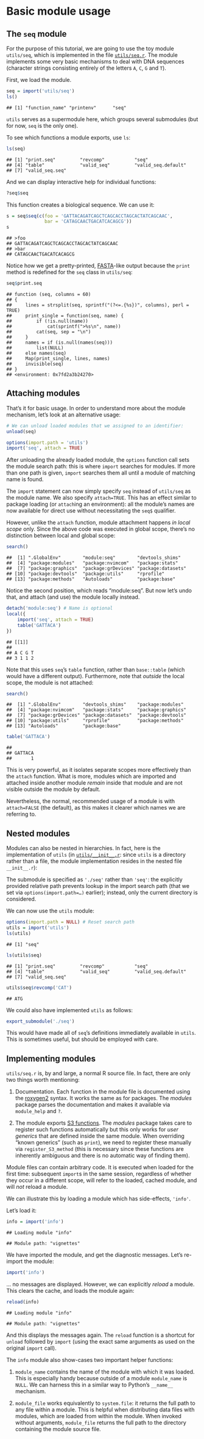 Basic module usage
==================

The `seq` module
----------------

For the purpose of this tutorial, we are going to use the toy module `utils/seq`, which is implemented in the file [`utils/seq.r`](utils/seq.r). The module implements some very basic mechanisms to deal with DNA sequences (character strings consisting entirely of the letters `A`, `C`, `G` and `T`).

First, we load the module.

``` r
seq = import('utils/seq')
ls()
```

    ## [1] "function_name" "printenv"      "seq"

`utils` serves as a supermodule here, which groups several submodules (but for now, `seq` is the only one).

To see which functions a module exports, use `ls`:

``` r
ls(seq)
```

    ## [1] "print.seq"         "revcomp"           "seq"              
    ## [4] "table"             "valid_seq"         "valid_seq.default"
    ## [7] "valid_seq.seq"

And we can display interactive help for individual functions:

``` r
?seq$seq
```

This function creates a biological sequence. We can use it:

``` r
s = seq$seq(c(foo = 'GATTACAGATCAGCTCAGCACCTAGCACTATCAGCAAC',
              bar = 'CATAGCAACTGACATCACAGCG'))
s
```

    ## >foo
    ## GATTACAGATCAGCTCAGCACCTAGCACTATCAGCAAC
    ## >bar
    ## CATAGCAACTGACATCACAGCG

Notice how we get a pretty-printed, [FASTA](http://en.wikipedia.org/wiki/FASTA_format)-like output because the `print` method is redefined for the `seq` class in `utils/seq`:

``` r
seq$print.seq
```

    ## function (seq, columns = 60) 
    ## {
    ##     lines = strsplit(seq, sprintf("(?<=.{%s})", columns), perl = TRUE)
    ##     print_single = function(seq, name) {
    ##         if (!is.null(name)) 
    ##             cat(sprintf(">%s\n", name))
    ##         cat(seq, sep = "\n")
    ##     }
    ##     names = if (is.null(names(seq))) 
    ##         list(NULL)
    ##     else names(seq)
    ##     Map(print_single, lines, names)
    ##     invisible(seq)
    ## }
    ## <environment: 0x7fd2a3b24270>

Attaching modules
-----------------

That’s it for basic usage. In order to understand more about the module mechanism, let’s look at an alternative usage:

``` r
# We can unload loaded modules that we assigned to an identifier:
unload(seq)

options(import.path = 'utils')
import('seq', attach = TRUE)
```

After unloading the already loaded module, the `options` function call sets the module search path: this is where `import` searches for modules. If more than one path is given, `import` searches them all until a module of matching name is found.

The `import` statement can now simply specify `seq` instead of `utils/seq` as the module name. We also specify `attach=TRUE`. This has an effect similar to package loading (or `attach`ing an environment): all the module’s names are now available for direct use without necessitating the `seq$` qualifier.

However, unlike the `attach` function, module attachment happens *in local scope* only. Since the above code was executed in global scope, there’s no distinction between local and global scope:

``` r
search()
```

    ##  [1] ".GlobalEnv"        "module:seq"        "devtools_shims"   
    ##  [4] "package:modules"   "package:nvimcom"   "package:stats"    
    ##  [7] "package:graphics"  "package:grDevices" "package:datasets" 
    ## [10] "package:devtools"  "package:utils"     "rprofile"         
    ## [13] "package:methods"   "Autoloads"         "package:base"

Notice the second position, which reads “module:seq”. But now let’s undo that, and attach (and use) the module locally instead.

``` r
detach('module:seq') # Name is optional
local({
    import('seq', attach = TRUE)
    table('GATTACA')
})
```

    ## [[1]]
    ## 
    ## A C G T 
    ## 3 1 1 2

Note that this uses `seq`’s `table` function, rather than `base::table` (which would have a different output). Furthermore, note that *outside* the local scope, the module is not attached:

``` r
search()
```

    ##  [1] ".GlobalEnv"        "devtools_shims"    "package:modules"  
    ##  [4] "package:nvimcom"   "package:stats"     "package:graphics" 
    ##  [7] "package:grDevices" "package:datasets"  "package:devtools" 
    ## [10] "package:utils"     "rprofile"          "package:methods"  
    ## [13] "Autoloads"         "package:base"

``` r
table('GATTACA')
```

    ## 
    ## GATTACA 
    ##       1

This is very powerful, as it isolates separate scopes more effectively than the `attach` function. What is more, modules which are imported and attached inside another module *remain* inside that module and are not visible outside the module by default.

Nevertheless, the normal, recommended usage of a module is with `attach=FALSE` (the default), as this makes it clearer which names we are referring to.

Nested modules
--------------

Modules can also be nested in hierarchies. In fact, here is the implementation of `utils` (in [`utils/__init__.r`](utils/__init__.r): since `utils` is a directory rather than a file, the module implementation resides in the nested file `__init__.r`):

The submodule is specified as `'./seq'` rather than `'seq'`: the explicitly provided relative path prevents lookup in the import search path (that we set via `options(import.path=…)` earlier); instead, only the current directory is considered.

We can now use the `utils` module:

``` r
options(import.path = NULL) # Reset search path
utils = import('utils')
ls(utils)
```

    ## [1] "seq"

``` r
ls(utils$seq)
```

    ## [1] "print.seq"         "revcomp"           "seq"              
    ## [4] "table"             "valid_seq"         "valid_seq.default"
    ## [7] "valid_seq.seq"

``` r
utils$seq$revcomp('CAT')
```

    ## ATG

We could also have implemented `utils` as follows:

``` r
export_submodule('./seq')
```

This would have made all of `seq`’s definitions immediately available in `utils`. This is sometimes useful, but should be employed with care.

Implementing modules
--------------------

`utils/seq.r` is, by and large, a normal R source file. In fact, there are only two things worth mentioning:

1.  Documentation. Each function in the module file is documented using the [roxygen2](http://cran.r-project.org/web/packages/roxygen2/index.html) syntax. It works the same as for packages. The *modules* package parses the documentation and makes it available via `module_help` and `?`.

2.  The module exports [S3 functions](http://adv-r.had.co.nz/S3.html). The *modules* package takes care to register such functions automatically but this only works for *user generics* that are defined inside the same module. When overriding “known generics” (such as `print`), we need to register these manually via `register_S3_method` (this is necessary since these functions are inherently ambiguous and there is no automatic way of finding them).

Module files can contain arbitrary code. It is executed when loaded for the first time: subsequent `import`s in the same session, regardless of whether they occur in a different scope, will refer to the loaded, cached module, and will *not* reload a module.

We can illustrate this by loading a module which has side-effects, `'info'`.

Let’s load it:

``` r
info = import('info')
```

    ## Loading module "info"

    ## Module path: "vignettes"

We have imported the module, and get the diagnostic messages. Let’s re-import the module:

``` r
import('info')
```

… no messages are displayed. However, we can explicitly *reload* a module. This clears the cache, and loads the module again:

``` r
reload(info)
```

    ## Loading module "info"

    ## Module path: "vignettes"

And this displays the messages again. The `reload` function is a shortcut for `unload` followed by `import` (using the exact same arguments as used on the original `import` call).

The `info` module also show-cases two important helper functions:

1.  `module_name` contains the name of the module with which it was loaded. This is especially handy because outside of a module `module_name` is `NULL`. We can harness this in a similar way to Python’s `__name__` mechanism.

2.  `module_file` works equivalently to `system.file`: it returns the full path to any file within a module. This is helpful when distributing data files with modules, which are loaded from within the module. When invoked without arguments, `module_file` returns the full path to the directory containing the module source file.
